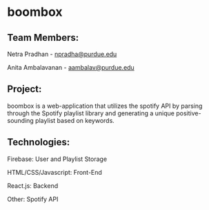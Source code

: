 # boombox

## Team Members:
Netra Pradhan - npradha@purdue.edu

Anita Ambalavanan - aambalav@purdue.edu

## Project:
boombox is a web-application that utilizes the spotify API by parsing through the Spotify playlist library and generating a unique positive-sounding playlist based on keywords.

## Technologies:
Firebase: User and Playlist Storage

HTML/CSS/Javascript: Front-End

React.js: Backend

Other: Spotify API
